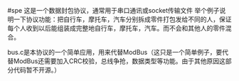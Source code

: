 #spe
这是一个数据封包协议，通常用于串口通讯或socket传输文件
举个例子说明一下协议功能：把自行车，摩托车，汽车分别拆成零件打包发给不同的人，保证每个人收到以后能组装成完整地自行车，摩托车，汽车。而不会和其他人的零件混合。

bus.c是本协议的一个简单应用，用来代替ModBus（这只是一个简单例子，要代替ModBus还需要加入CRC校验，总线争抢，数据类型等功能。由于其他原因这部分代码暂不开源。）
